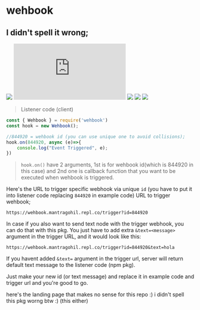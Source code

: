 # wehbook
## I didn't spell it wrong;
![](https://img.shields.io/npm/dt/wehbook)
![](https://img.shields.io/github/size/Mantra27/wehbook/src/npm/npm.js)
![](https://img.shields.io/github/license/mantra27/wehbook)
![](https://img.shields.io/npm/v/wehbook)
![](https://img.shields.io/github/commit-activity/y/Mantra27/wehbook)

>Listener code (client)

```javascript
const { Wehbook } = require('wehbook')
const hook = new Wehbook();

//844920 = wehbook id (you can use unique one to avoid collisions);
hook.on(844920, async (e)=>{
    console.log("Event Triggered", e);
})
```

>``hook.on()`` have 2 arguments, 1st is for wehbook id(which is 844920 in this case) and 2nd one is callback function that you want to be executed when wehbook is triggered.

Here's the URL to trigger specific webhook via unique ``id`` (you have to put it into listener code replacing ``844920`` in example code)
URL to trigger wehbook;
```
https://wehbook.mantragohil.repl.co/trigger?id=844920
```
In case if you also want to send text node with the trigger webhook, you can do that with this pkg.
You just have to add extra ``&text=<message>`` argument in the trigger URL, and it would look like this: 

```
https://wehbook.mantragohil.repl.co/trigger?id=844920&text=hola
```
If you havent added ``&text=`` argument in the trigger url, server will return default text message to the listener code (npm pkg).


Just make your new id (or text message) and replace it in example code and trigger url and you're good to go.

here's the landing page that makes no sense for this repo :)
i didn't spell this pkg worng btw :) (this either)

